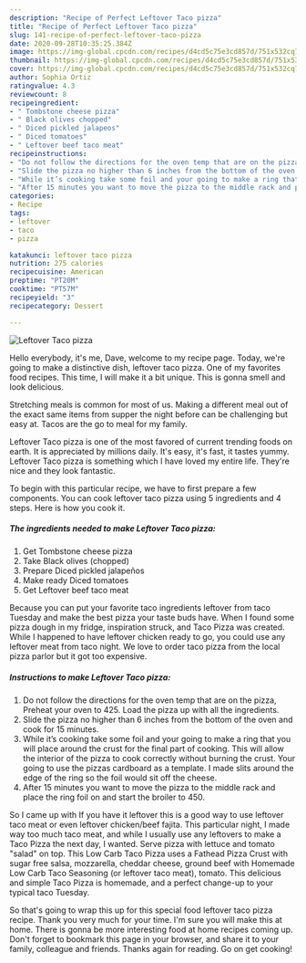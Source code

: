 ```yaml
---
description: "Recipe of Perfect Leftover Taco pizza"
title: "Recipe of Perfect Leftover Taco pizza"
slug: 141-recipe-of-perfect-leftover-taco-pizza
date: 2020-09-28T10:35:25.384Z
image: https://img-global.cpcdn.com/recipes/d4cd5c75e3cd857d/751x532cq70/leftover-taco-pizza-recipe-main-photo.jpg
thumbnail: https://img-global.cpcdn.com/recipes/d4cd5c75e3cd857d/751x532cq70/leftover-taco-pizza-recipe-main-photo.jpg
cover: https://img-global.cpcdn.com/recipes/d4cd5c75e3cd857d/751x532cq70/leftover-taco-pizza-recipe-main-photo.jpg
author: Sophia Ortiz
ratingvalue: 4.3
reviewcount: 8
recipeingredient:
- " Tombstone cheese pizza"
- " Black olives chopped"
- " Diced pickled jalapeos"
- " Diced tomatoes"
- " Leftover beef taco meat"
recipeinstructions:
- "Do not follow the directions for the oven temp that are on the pizza, Preheat your oven to 425. Load the pizza up with all the ingredients."
- "Slide the pizza no higher than 6 inches from the bottom of the oven and cook for 15 minutes."
- "While it’s cooking take some foil and your going to make a ring that you will place around the crust for the final part of cooking. This will allow the interior of the pizza to cook correctly without burning the crust. Your going to use the pizzas cardboard as a template. I made slits around the edge of the ring so the foil would sit off the cheese."
- "After 15 minutes you want to move the pizza to the middle rack and place the ring foil on and start the broiler to 450."
categories:
- Recipe
tags:
- leftover
- taco
- pizza

katakunci: leftover taco pizza 
nutrition: 275 calories
recipecuisine: American
preptime: "PT20M"
cooktime: "PT57M"
recipeyield: "3"
recipecategory: Dessert

---
```



![Leftover Taco pizza](https://img-global.cpcdn.com/recipes/d4cd5c75e3cd857d/751x532cq70/leftover-taco-pizza-recipe-main-photo.jpg)

Hello everybody, it's me, Dave, welcome to my recipe page. Today, we're going to make a distinctive dish, leftover taco pizza. One of my favorites food recipes. This time, I will make it a bit unique. This is gonna smell and look delicious.

Stretching meals is common for most of us. Making a different meal out of the exact same items from supper the night before can be challenging but easy at. Tacos are the go to meal for my family.

Leftover Taco pizza is one of the most favored of current trending foods on earth. It is appreciated by millions daily. It's easy, it's fast, it tastes yummy. Leftover Taco pizza is something which I have loved my entire life. They're nice and they look fantastic.


To begin with this particular recipe, we have to first prepare a few components. You can cook leftover taco pizza using 5 ingredients and 4 steps. Here is how you cook it.

<!--inarticleads1-->

##### The ingredients needed to make Leftover Taco pizza:

1. Get  Tombstone cheese pizza
1. Take  Black olives (chopped)
1. Prepare  Diced pickled jalapeños
1. Make ready  Diced tomatoes
1. Get  Leftover beef taco meat


Because you can put your favorite taco ingredients leftover from taco Tuesday and make the best pizza your taste buds have. When I found some pizza dough in my fridge, inspiration struck, and Taco Pizza was created. While I happened to have leftover chicken ready to go, you could use any leftover meat from taco night. We love to order taco pizza from the local pizza parlor but it got too expensive. 

<!--inarticleads2-->

##### Instructions to make Leftover Taco pizza:

1. Do not follow the directions for the oven temp that are on the pizza, Preheat your oven to 425. Load the pizza up with all the ingredients.
1. Slide the pizza no higher than 6 inches from the bottom of the oven and cook for 15 minutes.
1. While it’s cooking take some foil and your going to make a ring that you will place around the crust for the final part of cooking. This will allow the interior of the pizza to cook correctly without burning the crust. Your going to use the pizzas cardboard as a template. I made slits around the edge of the ring so the foil would sit off the cheese.
1. After 15 minutes you want to move the pizza to the middle rack and place the ring foil on and start the broiler to 450.


So I came up with If you have it leftover this is a good way to use leftover taco meat or even leftover chicken/beef fajita. This particular night, I made way too much taco meat, and while I usually use any leftovers to make a Taco Pizza the next day, I wanted. Serve pizza with lettuce and tomato &#34;salad&#34; on top. This Low Carb Taco Pizza uses a Fathead Pizza Crust with sugar free salsa, mozzarella, cheddar cheese, ground beef with Homemade Low Carb Taco Seasoning (or leftover taco meat), tomato. This delicious and simple Taco Pizza is homemade, and a perfect change-up to your typical taco Tuesday. 

So that's going to wrap this up for this special food leftover taco pizza recipe. Thank you very much for your time. I'm sure you will make this at home. There is gonna be more interesting food at home recipes coming up. Don't forget to bookmark this page in your browser, and share it to your family, colleague and friends. Thanks again for reading. Go on get cooking!
